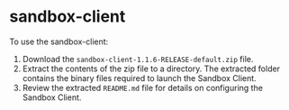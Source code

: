 # sandbox-client

To use the sandbox-client:

1. Download the `sandbox-client-1.1.6-RELEASE-default.zip` file. 
2. Extract the contents of the zip file to a directory. The extracted folder contains the binary files required to launch the Sandbox Client.
3. Review the extracted `README.md` file for details on configuring the Sandbox Client.
